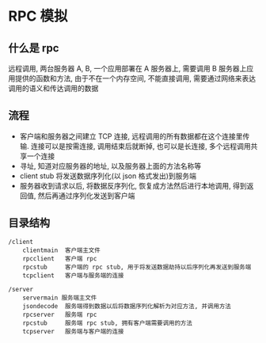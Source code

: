 # RPC 模拟

## 什么是 rpc
远程调用, 两台服务器 A, B, 一个应用部署在 A 服务器上, 需要调用 B 服务器上应用提供的函数和方法, 由于不在一个内存空间, 不能直接调用, 需要通过网络来表达调用的语义和传达调用的数据

## 流程
- 客户端和服务器之间建立 TCP 连接, 远程调用的所有数据都在这个连接里传输.
连接可以是按需连接, 调用结束后就断掉, 也可以是长连接, 多个远程调用共享一个连接
- 寻址, 知道对应服务器的地址, 以及服务器上面的方法名称等
- client stub 将发送数据序列化(以 json 格式发出)到服务端
- 服务器收到请求以后, 将数据反序列化, 恢复成方法然后进行本地调用, 得到返回值, 然后再通过序列化发送到客户端

## 目录结构

```
/client
    clientmain  客户端主文件
    rpcclient   客户端 rpc
    rpcstub     客户端的 rpc stub, 用于将发送数据劫持以后序列化再发送到服务端
    tcpclient   客户端与服务端的连接

/server
    servermain 服务端主文件
    jsondecode  服务端得到数据以后将数据序列化解析为对应方法, 并调用方法
    rpcserver   服务端 rpc
    rpcstub     服务端 rpc stub, 拥有客户端需要调用的方法
    tcpserver   服务端与客户端的连接
```